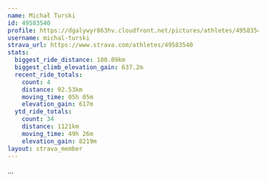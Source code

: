 ```yaml
---
name: Michał Turski
id: 49583540
profile: https://dgalywyr863hv.cloudfront.net/pictures/athletes/49583540/14729338/1/large.jpg
username: michal-turski
strava_url: https://www.strava.com/athletes/49583540
stats:
  biggest_ride_distance: 180.09km
  biggest_climb_elevation_gain: 637.2m
  recent_ride_totals:
    count: 4
    distance: 92.53km
    moving_time: 05h 05m
    elevation_gain: 617m
  ytd_ride_totals:
    count: 34
    distance: 1121km
    moving_time: 49h 26m
    elevation_gain: 8219m
layout: strava_member
--- 
```

...
